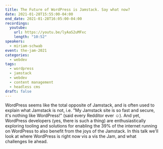 ```yaml
---
title: The Future of WordPress is Jamstack. Say what now?
date: 2021-01-28T15:55:00-04:00
end_date: 2021-01-28T16:05:00-04:00
recordings:
  youtube:
    url: https://youtu.be/lyAaS2uMFxc
    length: "10:52"
speakers:
  - miriam-schwab
event: the-jam-2021
categories:
  - webdev
tags:
  - wordpress
  - jamstack
  - webdev
  - content management
  - headless cms
draft: false
---
```


WordPress seems like the total opposite of Jamstack, and is often used to explain what Jamstack is not, i.e. "My Jamstack site is so fast and secure, it's nothing like WordPress!" (said every Redditor ever ☺). And yet, WordPress developers (yes, there is such a thing) are enthusiastically exploring tooling and solutions for enabling the 39% of the internet running on WordPress to also benefit from the joys of the Jamstack. In this talk we'll look at where WordPress is right now vis a vis the Jam, and what challenges lie ahead.
